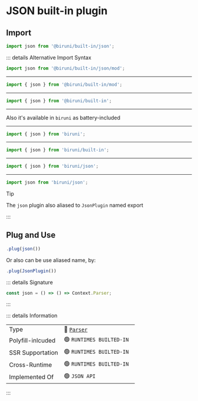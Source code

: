 # JSON built-in plugin

## Import

```typescript
import json from '@biruni/built-in/json';
```

::: details Alternative Import Syntax

```typescript
import json from '@biruni/built-in/json/mod';
```

---

```typescript
import { json } from '@biruni/built-in/mod';
```

---

```typescript
import { json } from '@biruni/built-in';
```

---

Also it's available in `biruni` as battery-included

---

```typescript
import { json } from 'biruni';
```

---

```typescript
import { json } from 'biruni/built-in';
```

---

```typescript
import { json } from 'biruni/json';
```

---

```typescript
import json from 'biruni/json';
```

> [!tip]
> The `json` plugin also aliased to `JsonPlugin` named export

:::

## Plug and Use

```typescript
.plug(json())
```

Or also can be use aliased name, by:

```typescript
.plug(JsonPlugin())
```

::: details Signature

```typescript
const json = () => () => Context.Parser;
```

:::

::: details Information

|                   |                                       |
| ----------------- | ------------------------------------- |
| Type              | :jigsaw: [`Parser`](#)                |
| Polyfill-inlcuded | :green_circle: `RUNTIMES BUILTED-IN ` |
| SSR Supportation  | :green_circle: `RUNTIMES BUILTED-IN ` |
| Cross-Runtime     | :green_circle: `RUNTIMES BUILTED-IN ` |
| Implemented Of    | :green_circle: `JSON API`             |

:::
